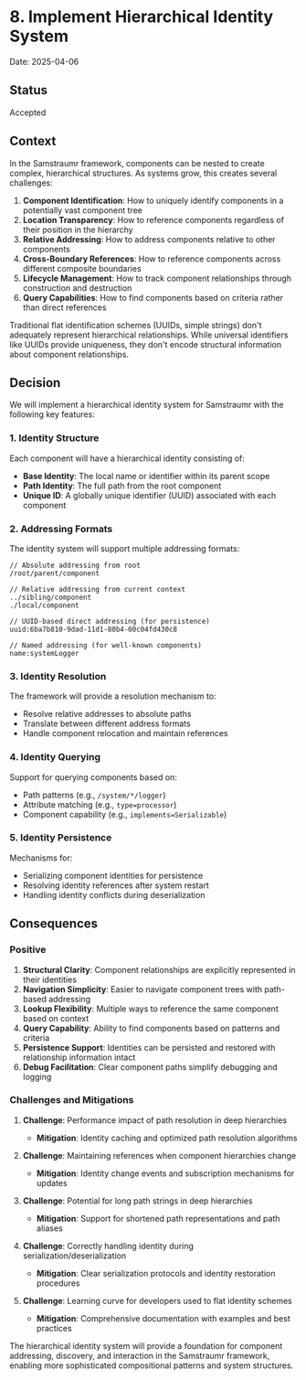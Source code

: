 # 8. Implement Hierarchical Identity System

Date: 2025-04-06

## Status

Accepted

## Context

In the Samstraumr framework, components can be nested to create complex, hierarchical structures. As systems grow, this creates several challenges:

1. **Component Identification**: How to uniquely identify components in a potentially vast component tree
2. **Location Transparency**: How to reference components regardless of their position in the hierarchy
3. **Relative Addressing**: How to address components relative to other components
4. **Cross-Boundary References**: How to reference components across different composite boundaries
5. **Lifecycle Management**: How to track component relationships through construction and destruction
6. **Query Capabilities**: How to find components based on criteria rather than direct references

Traditional flat identification schemes (UUIDs, simple strings) don't adequately represent hierarchical relationships. While universal identifiers like UUIDs provide uniqueness, they don't encode structural information about component relationships.

## Decision

We will implement a hierarchical identity system for Samstraumr with the following key features:

### 1. Identity Structure

Each component will have a hierarchical identity consisting of:

- **Base Identity**: The local name or identifier within its parent scope
- **Path Identity**: The full path from the root component
- **Unique ID**: A globally unique identifier (UUID) associated with each component

### 2. Addressing Formats

The identity system will support multiple addressing formats:

```
// Absolute addressing from root
/root/parent/component

// Relative addressing from current context
../sibling/component
./local/component

// UUID-based direct addressing (for persistence)
uuid:6ba7b810-9dad-11d1-80b4-00c04fd430c8

// Named addressing (for well-known components)
name:systemLogger
```

### 3. Identity Resolution

The framework will provide a resolution mechanism to:

- Resolve relative addresses to absolute paths
- Translate between different address formats
- Handle component relocation and maintain references

### 4. Identity Querying

Support for querying components based on:

- Path patterns (e.g., `/system/*/logger`)
- Attribute matching (e.g., `type=processor`)
- Component capability (e.g., `implements=Serializable`)

### 5. Identity Persistence

Mechanisms for:

- Serializing component identities for persistence
- Resolving identity references after system restart
- Handling identity conflicts during deserialization

## Consequences

### Positive

1. **Structural Clarity**: Component relationships are explicitly represented in their identities
2. **Navigation Simplicity**: Easier to navigate component trees with path-based addressing
3. **Lookup Flexibility**: Multiple ways to reference the same component based on context
4. **Query Capability**: Ability to find components based on patterns and criteria
5. **Persistence Support**: Identities can be persisted and restored with relationship information intact
6. **Debug Facilitation**: Clear component paths simplify debugging and logging

### Challenges and Mitigations

1. **Challenge**: Performance impact of path resolution in deep hierarchies
   - **Mitigation**: Identity caching and optimized path resolution algorithms

2. **Challenge**: Maintaining references when component hierarchies change
   - **Mitigation**: Identity change events and subscription mechanisms for updates

3. **Challenge**: Potential for long path strings in deep hierarchies
   - **Mitigation**: Support for shortened path representations and path aliases

4. **Challenge**: Correctly handling identity during serialization/deserialization
   - **Mitigation**: Clear serialization protocols and identity restoration procedures

5. **Challenge**: Learning curve for developers used to flat identity schemes
   - **Mitigation**: Comprehensive documentation with examples and best practices

The hierarchical identity system will provide a foundation for component addressing, discovery, and interaction in the Samstraumr framework, enabling more sophisticated compositional patterns and system structures.